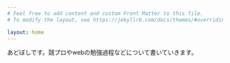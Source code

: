 ```yaml
---
# Feel free to add content and custom Front Matter to this file.
# To modify the layout, see https://jekyllrb.com/docs/themes/#overriding-theme-defaults

layout: home
---
```

あどぼしです。競プロやwebの勉強過程などについて書いていきます。